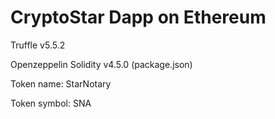# CryptoStar Dapp on Ethereum
Truffle v5.5.2

Openzeppelin Solidity v4.5.0 (package.json)

Token name: StarNotary 

Token symbol: SNA
